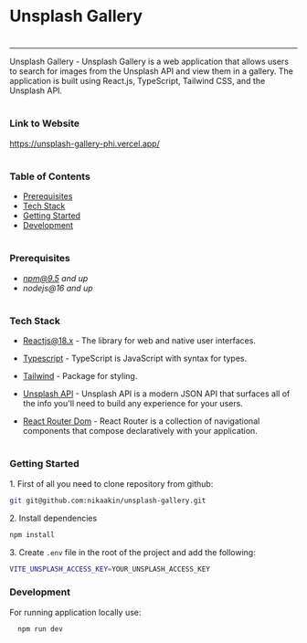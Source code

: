 <div style="display:flex; align-items: center">
  <h1 style="position:relative; top: -6px" >Unsplash Gallery</h1>
</div>

---

Unsplash Gallery - Unsplash Gallery is a web application that allows users to search for images from the Unsplash API and view them in a gallery. The application is built using React.js, TypeScript, Tailwind CSS, and the Unsplash API.

#

### Link to Website

https://unsplash-gallery-phi.vercel.app/

#

### Table of Contents

- [Prerequisites](#prerequisites)
- [Tech Stack](#tech-stack)
- [Getting Started](#getting-started)
- [Development](#development)

#

### Prerequisites

- *npm@9.5 and up*
- _nodejs@16 and up_

#

### Tech Stack

- [Reactjs@18.x](https://react.dev/) - The library for web and native user interfaces.

- [Typescript](https://www.typescriptlang.org/) - TypeScript is JavaScript with syntax for types.

- [Tailwind](https://tailwindcss.com/) - Package for styling.

- [Unsplash API](https://unsplash.com/documentation) - Unsplash API is a modern JSON API that surfaces all of the info you'll need to build any experience for your users.

- [React Router Dom](https://reactrouter.com/en/main) - React Router is a collection of navigational components that compose declaratively with your application.

#

### Getting Started

1\. First of all you need to clone repository from github:

```sh
git git@github.com:nikaakin/unsplash-gallery.git
```

2\. Install dependencies

```sh
npm install
```

3\. Create `.env` file in the root of the project and add the following:

```sh
VITE_UNSPLASH_ACCESS_KEY=YOUR_UNSPLASH_ACCESS_KEY
```

### Development

For running application locally use:

```sh
  npm run dev
```
